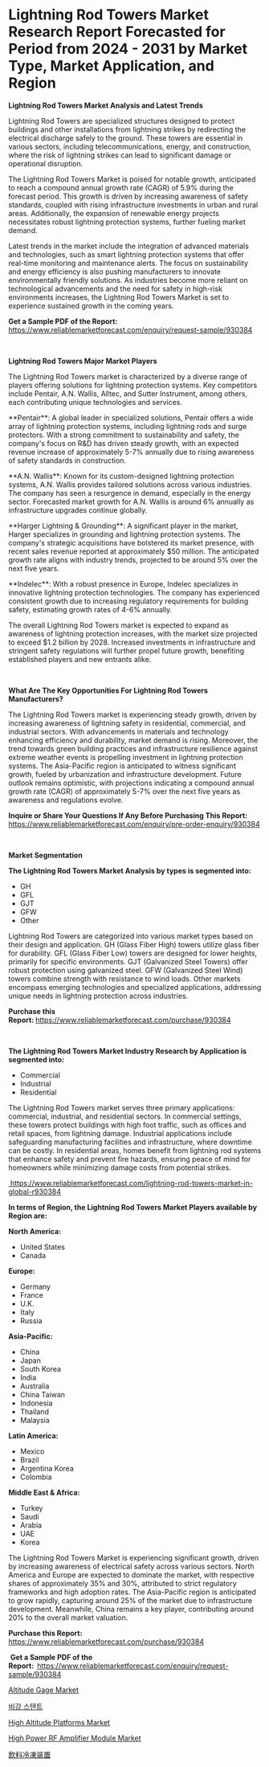 <p><h1>Lightning Rod Towers Market Research Report Forecasted for Period from 2024 -  2031 by Market Type, Market Application, and Region</h1></p><p><strong>Lightning Rod Towers Market Analysis and Latest Trends</strong></p>
<p><p>Lightning Rod Towers are specialized structures designed to protect buildings and other installations from lightning strikes by redirecting the electrical discharge safely to the ground. These towers are essential in various sectors, including telecommunications, energy, and construction, where the risk of lightning strikes can lead to significant damage or operational disruption.</p><p>The Lightning Rod Towers Market is poised for notable growth, anticipated to reach a compound annual growth rate (CAGR) of 5.9% during the forecast period. This growth is driven by increasing awareness of safety standards, coupled with rising infrastructure investments in urban and rural areas. Additionally, the expansion of renewable energy projects necessitates robust lightning protection systems, further fueling market demand.</p><p>Latest trends in the market include the integration of advanced materials and technologies, such as smart lightning protection systems that offer real-time monitoring and maintenance alerts. The focus on sustainability and energy efficiency is also pushing manufacturers to innovate environmentally friendly solutions. As industries become more reliant on technological advancements and the need for safety in high-risk environments increases, the Lightning Rod Towers Market is set to experience sustained growth in the coming years.</p></p>
<p><strong>Get a Sample PDF of the Report:&nbsp;</strong> <a href="https://www.reliablemarketforecast.com/enquiry/request-sample/930384">https://www.reliablemarketforecast.com/enquiry/request-sample/930384</a></p>
<p>&nbsp;</p>
<p><strong>Lightning Rod Towers Major Market Players</strong></p>
<p><p>The Lightning Rod Towers market is characterized by a diverse range of players offering solutions for lightning protection systems. Key competitors include Pentair, A.N. Wallis, Alltec, and Sutter Instrument, among others, each contributing unique technologies and services.</p><p>**Pentair**: A global leader in specialized solutions, Pentair offers a wide array of lightning protection systems, including lightning rods and surge protectors. With a strong commitment to sustainability and safety, the company's focus on R&D has driven steady growth, with an expected revenue increase of approximately 5-7% annually due to rising awareness of safety standards in construction.</p><p>**A.N. Wallis**: Known for its custom-designed lightning protection systems, A.N. Wallis provides tailored solutions across various industries. The company has seen a resurgence in demand, especially in the energy sector. Forecasted market growth for A.N. Wallis is around 6% annually as infrastructure upgrades continue globally.</p><p>**Harger Lightning & Grounding**: A significant player in the market, Harger specializes in grounding and lightning protection systems. The company's strategic acquisitions have bolstered its market presence, with recent sales revenue reported at approximately $50 million. The anticipated growth rate aligns with industry trends, projected to be around 5% over the next five years.</p><p>**Indelec**: With a robust presence in Europe, Indelec specializes in innovative lightning protection technologies. The company has experienced consistent growth due to increasing regulatory requirements for building safety, estimating growth rates of 4-6% annually.</p><p>The overall Lightning Rod Towers market is expected to expand as awareness of lightning protection increases, with the market size projected to exceed $1.2 billion by 2028. Increased investments in infrastructure and stringent safety regulations will further propel future growth, benefiting established players and new entrants alike.</p></p>
<p>&nbsp;</p>
<p><strong>What Are The Key Opportunities For Lightning Rod Towers Manufacturers?</strong></p>
<p><p>The Lightning Rod Towers market is experiencing steady growth, driven by increasing awareness of lightning safety in residential, commercial, and industrial sectors. With advancements in materials and technology enhancing efficiency and durability, market demand is rising. Moreover, the trend towards green building practices and infrastructure resilience against extreme weather events is propelling investment in lightning protection systems. The Asia-Pacific region is anticipated to witness significant growth, fueled by urbanization and infrastructure development. Future outlook remains optimistic, with projections indicating a compound annual growth rate (CAGR) of approximately 5-7% over the next five years as awareness and regulations evolve.</p></p>
<p><strong>Inquire or Share Your Questions If Any Before Purchasing This Report:</strong> <a href="https://www.reliablemarketforecast.com/enquiry/pre-order-enquiry/930384">https://www.reliablemarketforecast.com/enquiry/pre-order-enquiry/930384</a></p>
<p>&nbsp;</p>
<p><strong>Market Segmentation</strong></p>
<p><strong>The Lightning Rod Towers Market Analysis by types is segmented into:</strong></p>
<p><ul><li>GH</li><li>GFL</li><li>GJT</li><li>GFW</li><li>Other</li></ul></p>
<p><p>Lightning Rod Towers are categorized into various market types based on their design and application. GH (Glass Fiber High) towers utilize glass fiber for durability. GFL (Glass Fiber Low) towers are designed for lower heights, primarily for specific environments. GJT (Galvanized Steel Towers) offer robust protection using galvanized steel. GFW (Galvanized Steel Wind) towers combine strength with resistance to wind loads. Other markets encompass emerging technologies and specialized applications, addressing unique needs in lightning protection across industries.</p></p>
<p><strong>Purchase this Report:&nbsp;</strong><a href="https://www.reliablemarketforecast.com/purchase/930384">https://www.reliablemarketforecast.com/purchase/930384</a></p>
<p>&nbsp;</p>
<p><strong>The Lightning Rod Towers Market Industry Research by Application is segmented into:</strong></p>
<p><ul><li>Commercial</li><li>Industrial</li><li>Residential</li></ul></p>
<p><p>The Lightning Rod Towers market serves three primary applications: commercial, industrial, and residential sectors. In commercial settings, these towers protect buildings with high foot traffic, such as offices and retail spaces, from lightning damage. Industrial applications include safeguarding manufacturing facilities and infrastructure, where downtime can be costly. In residential areas, homes benefit from lightning rod systems that enhance safety and prevent fire hazards, ensuring peace of mind for homeowners while minimizing damage costs from potential strikes.</p></p>
<p><a href="https://www.reliablemarketforecast.com/lightning-rod-towers-market-in-global-r930384">&nbsp;https://www.reliablemarketforecast.com/lightning-rod-towers-market-in-global-r930384</a></p>
<p><strong>In terms of Region, the Lightning Rod Towers Market Players available by Region are:</strong></p>
<p>
    <p> <strong> North America: </strong>
        <ul>
            <li>United States</li>
            <li>Canada</li>
        </ul>
        </p> 
    <p> <strong> Europe: </strong>
        <ul>
            <li>Germany</li>
            <li>France</li>
            <li>U.K.</li>
            <li>Italy</li>
            <li>Russia</li>
        </ul>
        </p> 
    <p> <strong> Asia-Pacific: </strong>
        <ul>
            <li>China</li>
            <li>Japan</li>
            <li>South Korea</li>
            <li>India</li>
            <li>Australia</li>
            <li>China Taiwan</li>
            <li>Indonesia</li>
            <li>Thailand</li>
            <li>Malaysia</li>
        </ul>
        </p> 
    <p> <strong> Latin America: </strong>
        <ul>
            <li>Mexico</li>
            <li>Brazil</li>
            <li>Argentina Korea</li>
            <li>Colombia</li>
        </ul>
        </p> 
    <p> <strong> Middle East & Africa: </strong>
        <ul>
            <li>Turkey</li>
            <li>Saudi</li>
            <li>Arabia</li>
            <li>UAE</li>
            <li>Korea</li>
        </ul>
    </p>
    </p>
<p><p>The Lightning Rod Towers Market is experiencing significant growth, driven by increasing awareness of electrical safety across various sectors. North America and Europe are expected to dominate the market, with respective shares of approximately 35% and 30%, attributed to strict regulatory frameworks and high adoption rates. The Asia-Pacific region is anticipated to grow rapidly, capturing around 25% of the market due to infrastructure development. Meanwhile, China remains a key player, contributing around 20% to the overall market valuation.</p></p>
<p><strong>Purchase this Report: </strong><a href="https://www.reliablemarketforecast.com/purchase/930384">https://www.reliablemarketforecast.com/purchase/930384</a></p>
<p>&nbsp;<strong>Get a Sample PDF of the Report:&nbsp;&nbsp;</strong><a href="https://www.reliablemarketforecast.com/enquiry/request-sample/930384">https://www.reliablemarketforecast.com/enquiry/request-sample/930384</a></p>
<p><strong></strong></p>
<p><p><a href="https://medium.com/@caseyshhand587/altitude-gage-market-size-by-type-analog-type-digital-type-by-product-civil-aircraft-military-5ca2097d3e65">Altitude Gage Market</a></p><p><a href="https://medium.com/@macking460/%EC%84%B8%EA%B3%84-nasolacrimal-stents-market-%EC%9D%80-2024%EC%97%90%EC%84%9C-2031%EB%A1%9C-%EC%97%B0%ED%8F%89%EA%B7%A0-%EC%A6%9D%EA%B0%80%EC%9C%A8%EC%9D%84-%EB%B3%B4%EC%9D%BC-%EA%B2%83%EC%9C%BC%EB%A1%9C-%EC%98%88%EC%83%81%EB%90%A9%EB%8B%88%EB%8B%A4-e6b158734072">비강 스텐트</a></p><p><a href="https://www.linkedin.com/pulse/strategic-market-insights-navigating-global-high-altitude-dt9oe?trackingId=IbovHpchTyiiYNbjle6%2BSg%3D%3D">High Altitude Platforms Market</a></p><p><a href="https://www.linkedin.com/pulse/mapping-high-power-rf-amplifier-module-market-trends-challenges-b4bqf?trackingId=yDQ9BuumRHO5R1BOITW%2BwQ%3D%3D">High Power RF Amplifier Module Market</a></p><p><a href="https://medium.com/@lonnierami89675202/beverage-refrigeration-equipment-market-%E3%81%AF-%E3%82%B3%E3%82%B9%E3%83%88%E7%AE%A1%E7%90%86%E3%81%A8%E5%8A%B9%E7%8E%87%E5%90%91%E4%B8%8A%E3%82%92%E5%84%AA%E5%85%88%E3%81%97%E3%81%BE%E3%81%99-%E3%81%95%E3%82%89%E3%81%AB-%E5%A0%B1%E5%91%8A%E6%9B%B8%E3%81%AF%E5%B8%82%E5%A0%B4%E3%81%AE%E9%9C%80%E8%A6%81%E9%9D%A2%E3%81%A8%E4%BE%9B%E7%B5%A6%E9%9D%A2%E3%81%AE%E4%B8%A1%E6%96%B9%E3%82%92%E3%82%AB%E3%83%90%E3%83%BC%E3%81%97%E3%81%A6%E3%81%84%E3%81%BE%E3%81%99-c75eb9ee392b?postPublishedType=initial">飲料冷凍装置</a></p></p>